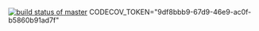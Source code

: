 [![build status of master](https://travis-ci.org/fs412/SSW567.svg?branch=master)](https://travis-ci.org/fs412/SSW567)
CODECOV_TOKEN="9df8bbb9-67d9-46e9-ac0f-b5860b91ad7f"
